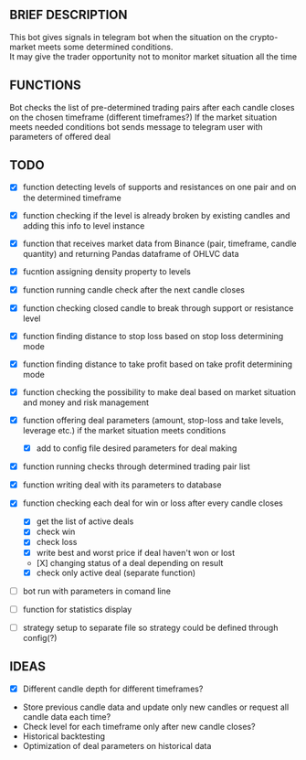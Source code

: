 ## BRIEF DESCRIPTION

This bot gives signals in telegram bot when the situation on the crypto-market meets some determined conditions.   
It may give the trader opportunity not to monitor market situation all the time

## FUNCTIONS

Bot checks the list of pre-determined trading pairs after each candle closes on the chosen timeframe (different timeframes?)
If the market situation meets needed conditions bot sends message to telegram user with parameters of offered deal

## TODO

- [X] function detecting levels of supports and resistances on one pair and on the determined timeframe
- [X] function checking if the level is already broken by existing candles and adding this info to level instance
- [X] function that receives market data from Binance (pair, timeframe, candle quantity) and returning Pandas dataframe of OHLVC data
- [X] fucntion assigning density property to levels
- [X] function running candle check after the next candle closes
- [X] function checking closed candle to break through support or resistance level
- [X] function finding distance to stop loss based on stop loss determining mode
- [X] function finding distance to take profit based on take profit determining mode  
- [X] function checking the possibility to make deal based on market situation and money and risk management
- [X] function offering deal parameters (amount, stop-loss and take levels, leverage etc.) if the market situation meets conditions
    - [X] add to config file desired parameters for deal making
- [X] function running checks through determined trading pair list
- [X] function writing deal with its parameters to database
- [X] function checking each deal for win or loss after every candle closes
    - [X] get the list of active deals
    - [X] check win
    - [X] check loss
    - [X] write best and worst price if deal haven't won or lost
    - [Х] changing status of a deal depending on result
    - [X] check only active deal (separate function)
- [ ] bot run with parameters in comand line
- [ ] function for statistics display

- [ ] strategy setup to separate file so strategy could be defined through config(?)

## IDEAS

- [X] Different candle depth for different timeframes?
- Store previous candle data and update only new candles or request all candle data each time?
- Check level for each timeframe only after new candle closes?
- Historical backtesting 
- Optimization of deal parameters on historical data
